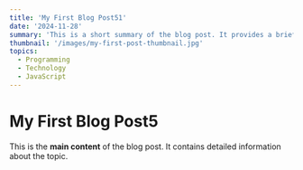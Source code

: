```yaml
---
title: 'My First Blog Post51'
date: '2024-11-28'
summary: 'This is a short summary of the blog post. It provides a brief introduction to the content.'
thumbnail: '/images/my-first-post-thumbnail.jpg'
topics:
  - Programming
  - Technology
  - JavaScript
---
```


# My First Blog Post5

This is the **main content** of the blog post. It contains detailed information about the topic.
